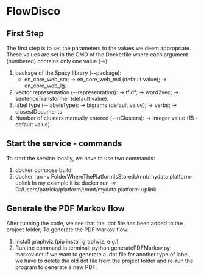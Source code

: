# FlowDisco

## First Step

The first step is to set the parameters to the values we deem appropriate. 
These values are set in the CMD of the Dockerfile where each argument (numbered) 
contains only one value (->):
1. package of the Spacy library (--package):
    + en_core_web_sm; 
    -> en_core_web_md (default value);
    -> en_core_web_lg.
2. vector representation (--representation):
    -> tfidf;
    -> word2vec;
    -> sentenceTransformer (default value).
3. label type (--labelsType):
    -> bigrams (default value);
    -> verbs;
    -> closestDocuments.
4. Number of clusters manually entered (--nClusters):
    -> integer value (15 - default value).

## Start the service - commands

To start the service locally, we have to use two commands:
1. docker compose build
2. docker run -v FolderWhereThePlatformIsStored:/mnt/mydata platform-uplink
In my example it is: docker run -v C:/Users/patricia/platform/:/mnt/mydata platform-uplink 

## Generate the PDF Markov flow

After running the code, we see that the .dot file has been added to the project folder;
To generate the PDF Markov flow:
1. install graphviz (pip install graphviz, e.g.)
2. Run the command in terminal: python generatePDFMarkov.py markov.dot
If we want to generate a .dot file for another type of label, we have to delete the old
dot file from the project folder and re-run the program to generate a new PDF.
